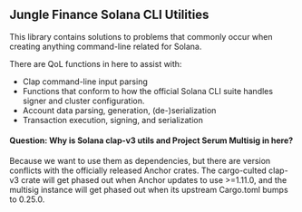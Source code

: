 ## Jungle Finance Solana CLI Utilities

This library contains solutions to problems that commonly occur
when creating anything command-line related for Solana.

There are QoL functions in here to assist with:
- Clap command-line input parsing
- Functions that conform to how the official Solana CLI suite handles signer and cluster configuration.
- Account data parsing, generation, (de-)serialization
- Transaction execution, signing, and serialization

#### Question: Why is Solana clap-v3 utils and Project Serum Multisig in here?
Because we want to use them as dependencies, but there are version conflicts
with the officially released Anchor crates.
The cargo-culted clap-v3 crate will get phased out when Anchor updates to use >=1.11.0,
and the multisig instance will get phased out when its upstream Cargo.toml bumps to 0.25.0.

